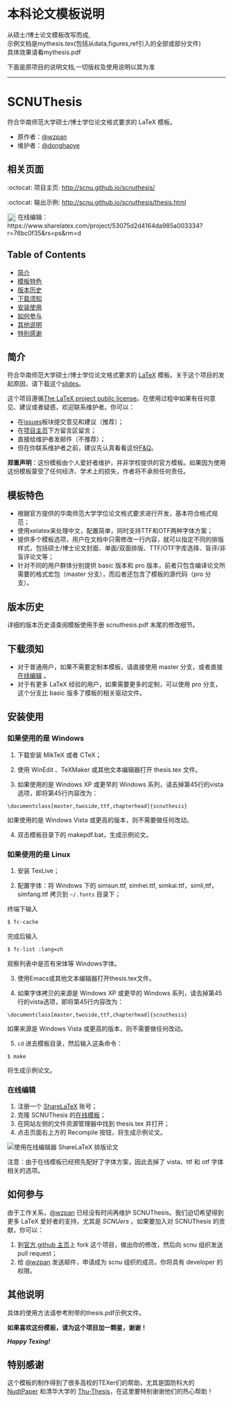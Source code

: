 本科论文模板说明
===============
从硕士/博士论文模板改写而成,  
示例文档是mythesis.tex(包括从data,figures,ref引入的全部或部分文件)  
具体效果请看mythesis.pdf  


下面是原项目的说明文档,一切版权及使用说明以其为准  

----------------
SCNUThesis
=============

符合华南师范大学硕士/博士学位论文格式要求的 LaTeX 模板。

* 原作者：[@wzpan](http://github.com/wzpan)
* 维护者：[@donghaoye](http://github.com/donghaoye)

## 相关页面 ##

:octocat: 项目主页: http://scnu.github.io/scnuthesis/

:octocat: 输出示例: http://scnu.github.io/scnuthesis/thesis.html

<img class="emoji" src="https://www.sharelatex.com/brand/logo/logo-64.png" height="20" width="20" align="absmiddle">
在线编辑：https://www.sharelatex.com/project/53075d2d4164da985a003334?r=76bc0f35&rs=ps&rm=d

## Table of Contents ##

* [简介](#简介)
* [模板特色](#模板特色)
* [版本历史](#版本历史)
* [下载须知](#下载须知)
* [安装使用](#安装使用)
* [如何参与](#如何参与)
* [其他说明](#其他说明)
* [特别感谢](#特别感谢)

## <a name="简介"></a>简介

符合华南师范大学硕士/博士学位论文格式要求的 [LaTeX](https://github.com/scnu/scnuthesis/wiki/%E6%BC%AB%E8%B0%88-LaTeX) 模板。关于这个项目的发起原因，请下载这个[slides](http://code.google.com/p/scnuthesis/downloads/detail?name=scnuthesis.pdf&can=2&q=)。

这个项目遵循[The LaTeX project public license](http://latex-project.org/lppl/)。在使用过程中如果有任何意见、建议或者疑惑，欢迎联系维护者。你可以：

  * 在[issues](https://github.com/scnu/scnuthesis/issues)板块提交意见和建议（推荐）；
  * 在[项目主页](http://scnu.github.io/scnuthesis/#comment)下方留言区留言；
  * 直接给维护者发邮件（不推荐）；
  * 但在你联系维护者之前，建议先认真看看这份[F&Q](https://github.com/scnu/scnuthesis/wiki/F&Q)。

**郑重声明**：这份模板由个人爱好者维护，并非学校提供的官方模板。如果因为使用这份模板蒙受了任何经济、学术上的损失，作者将不承担任何责任。

## <a name="模板特色"></a>模板特色

* 根据官方提供的华南师范大学学位论文格式要求进行开发，基本符合格式规范；
* 使用xelatex来处理中文，配置简单，同时支持TTF和OTF两种字体方案；
* 提供多个模板选项，用户在文档中只需修改一行内容，就可以指定不同的排版样式，包括硕士/博士论文封面、单面/双面排版、TTF/OTF字库选择、盲评/非盲评论文等；
* 针对不同的用户群体分别提供 basic 版本和 pro 版本，前者只包含编译论文所需要的格式宏包（master 分支），而后者还包含了模板的源代码（pro 分支）。

## <a name="版本历史"></a>版本历史 ##

详细的版本历史请查阅模板使用手册 scnuthesis.pdf 末尾的修改细节。

## <a name="下载须知"></a>下载须知 ##

* 对于普通用户，如果不需要定制本模板，请直接使用 master 分支，或者直接 [在线编辑](#在线编辑) 。
* 对于有更多 LaTeX 经验的用户，如果需要更多的定制，可以使用 pro 分支，这个分支比 basic 版多了模板的相关驱动文件。

## <a name="安装使用"></a>安装使用 ##

### 如果使用的是 Windows ###

1. 下载安装 MikTeX 或者 CTeX；

2. 使用 WinEdit 、TeXMaker 或其他文本编辑器打开 thesis.tex 文件。

3. 如果使用的是 Windows XP 或更早的 Windows 系列，请去掉第45行的vista选项，即将第45行内容改为：

```
\documentclass[master,twoside,ttf,chapterhead]{scnuthesis}
```

   如果使用的是 Windows Vista 或更高的版本，则不需要做任何改动。

4. 双击模板目录下的 makepdf.bat，生成示例论文。

### 如果使用的是 Linux ###

1. 安装 TexLive；

2. 配置字体：将 Windows 下的 simsun.ttf, simhei.ttf, simkai.ttf，simli,ttf，simfang.ttf 拷贝到 `~/.fonts` 目录下；

  终端下输入

``` bash
$ fc-cache
```

  完成后输入

``` bash
$ fc-list :lang=zh
```

  观察列表中是否有宋体等 Windows字体。

3. 使用Emacs或其他文本编辑器打开thesis.tex文件。

4. 如果字体拷贝的来源是 Windows XP 或更早的 Windows 系列，请去掉第45行的vista选项，即将第45行内容改为：

```
\documentclass[master,twoside,ttf,chapterhead]{scnuthesis}
```

  如果来源是 Windows Vista 或更高的版本，则不需要做任何改动。

5. `cd` 进去模板目录，然后输入这条命令：

```
$ make
```

  将生成示例论文。

### <a name="在线编辑"></a>在线编辑 ###

1. 注册一个 [ShareLaTeX](https://www.sharelatex.com?r=76bc0f35&rm=d&rs=b) 账号；
2. 克隆 SCNUThesis 的[在线模板](https://www.sharelatex.com/project/53075d2d4164da985a003334?r=76bc0f35&rs=ps&rm=d)；
3. 在网站左侧的文件资源管理器中找到 thesis.tex 并打开；
4. 点击页面右上方的 Recompile 按钮，将生成示例论文。

![使用在线编辑器 ShareLaTeX 排版论文](http://ww1.sinaimg.cn/large/5ac2fba5jw1eds31ggkm8j218f0ozgto.jpg)

注意：由于在线模板已经预先配好了字体方案，因此去掉了 vista、ttf 和 otf 字体相关的选项。

## <a name="如何参与"></a>如何参与 ##

由于工作关系，[@wzpan](http://github.com/wzpan) 已经没有时间再维护 SCNUThesis。我们迫切希望得到更多 LaTeX 爱好者的支持，尤其是 _SCNUers_ 。如果要加入对 SCNUThesis 的贡献，你可以：

1. 到[官方 github 主页](http://github.com/scnu/scnuthesis/)上 fork 这个项目，做出你的修改，然后向 scnu 组织发送 pull request；
2. 给 [@wzpan](http://github.com/wzpan) 发送邮件，申请成为 scnu 组织的成员，你将具有 developer 的权限。

## <a name="其他说明"></a>其他说明 ##

具体的使用方法请参考附带的thesis.pdf示例文件。

**如果喜欢这份模板，请为这个项目加一颗星，谢谢！**

***Happy Texing!***

## <a name="特别感谢"></a>特别感谢 ##

这个模板的制作得到了很多高校的TEXer们的帮助，尤其是国防科大的 [NudtPaper](http://nudtpaper.googlecode.com) 和清华大学的 [Thu-Thesis](https://github.com/xueruini/thuthesis)，在这里要特别谢谢他们的热心帮助！
